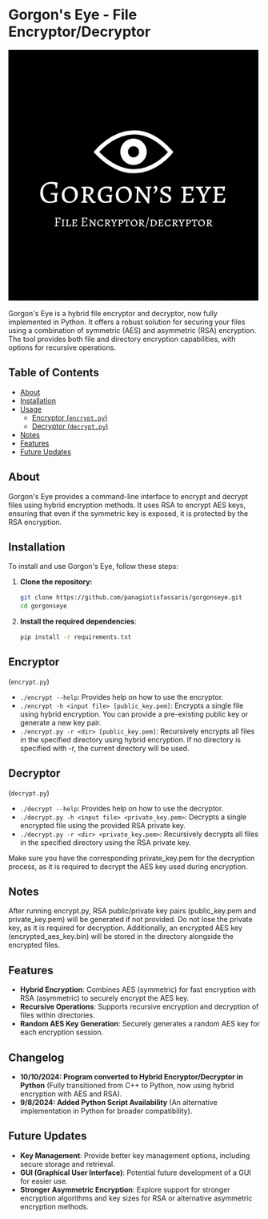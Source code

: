 # Gorgon's Eye - File Encryptor/Decryptor

![Gorgon's Eye Logo](logo.PNG)

Gorgon's Eye is a hybrid file encryptor and decryptor, now fully implemented in Python. It offers a robust solution for securing your files using a combination of symmetric (AES) and asymmetric (RSA) encryption. The tool provides both file and directory encryption capabilities, with options for recursive operations.

## Table of Contents

- [About](#about)
- [Installation](#installation)
- [Usage](#usage)
  - [Encryptor (`encrypt.py`)](#Encryptor)
  - [Decryptor (`decrypt.py`)](#Decryptor)
- [Notes](#notes)
- [Features](#features)
- [Future Updates](#future-updates)

## About

Gorgon's Eye provides a command-line interface to encrypt and decrypt files using hybrid encryption methods. It uses RSA to encrypt AES keys, ensuring that even if the symmetric key is exposed, it is protected by the RSA encryption.

## Installation

To install and use Gorgon's Eye, follow these steps:

1. **Clone the repository:**

   ```bash
   git clone https://github.com/panagiotisfassaris/gorgonseye.git
   cd gorgonseye
   ```
   
2. **Install the required dependencies**:

   ```bash
   pip install -r requirements.txt
   ```

## Encryptor

(`encrypt.py`)
- `./encrypt --help`: Provides help on how to use the encryptor.
- `./encrypt -h <input file> [public_key.pem]`: Encrypts a single file using hybrid encryption. You can provide a pre-existing public key or generate a new key pair.
- `./encrypt.py -r <dir> [public_key.pem]`: Recursively encrypts all files in the specified directory using hybrid encryption. If no directory is specified with -r, the current directory will be used.

## Decryptor

(`decrypt.py`)
- `./decrypt --help`: Provides help on how to use the decryptor.
- `./decrypt.py -h <input file> <private_key.pem>`: Decrypts a single encrypted file using the provided RSA private key.
- `./decrypt.py -r <dir> <private_key.pem>`: Recursively decrypts all files in the specified directory using the RSA private key.

Make sure you have the corresponding private_key.pem for the decryption process, as it is required to decrypt the AES key used during encryption.

## Notes

After running encrypt.py, RSA public/private key pairs (public_key.pem and private_key.pem) will be generated if not provided. Do not lose the private key, as it is required for decryption. Additionally, an encrypted AES key (encrypted_aes_key.bin) will be stored in the directory alongside the encrypted files.

## Features

- **Hybrid Encryption**: Combines AES (symmetric) for fast encryption with RSA (asymmetric) to securely encrypt the AES key.
- **Recursive Operations**: Supports recursive encryption and decryption of files within directories.
- **Random AES Key Generation**: Securely generates a random AES key for each encryption session.

## Changelog

- **10/10/2024: Program converted to Hybrid Encryptor/Decryptor in Python** (Fully transitioned from C++ to Python, now using hybrid encryption with AES and RSA).
- **9/8/2024: Added Python Script Availability** (An alternative implementation in Python for broader compatibility).

## Future Updates

- **Key Management**: Provide better key management options, including secure storage and retrieval.
- **GUI (Graphical User Interface)**: Potential future development of a GUI for easier use.
- **Stronger Asymmetric Encryption**: Explore support for stronger encryption algorithms and key sizes for RSA or alternative asymmetric encryption methods.
